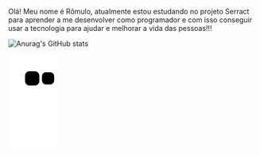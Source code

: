 Olá!
Meu nome é Rômulo, atualmente estou estudando no projeto Serract para aprender a me desenvolver como programador e com isso conseguir usar a tecnologia para ajudar e melhorar a vida das pessoas!!!


![Anurag's GitHub stats](https://github-readme-stats.vercel.app/api?username=Artoda&show_icons=true&theme=radical)

 
![snake gif](https://github.com/Artoda/Artoda/blob/output/github-contribution-grid-snake.svg)


